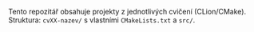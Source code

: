 Tento repozitář obsahuje projekty z jednotlivých cvičení (CLion/CMake).
Struktura: `cvXX-nazev/` s vlastními `CMakeLists.txt` a `src/`.
